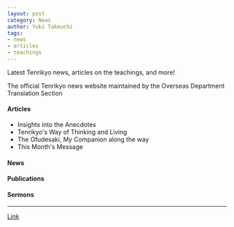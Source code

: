 ```yaml
---
layout: post
category: News
author: Yuki Takeuchi
tags:
- news
- articles
- teachings
---
```

Latest Tenrikyo news, articles on the teachings, and more!

The official Tenrikyo news website maintained by the Overseas Department Translation Section

#### Articles
- Insights into the Anecdotes
- Tenrikyo's Way of Thinking and Living
- The Ofudesaki, My Companion along the way
- This Month's Message

#### News
#### Publications
#### Sermons
--------- 

[Link](https://online.tenrikyo.or.jp/)